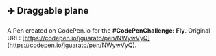 ## ✈️ Draggable plane

A Pen created on CodePen.io for the <strong>#CodePenChallenge: Fly</strong>. Original URL: [https://codepen.io/jguarato/pen/NWywVyQ](https://codepen.io/jguarato/pen/NWywVyQ).

